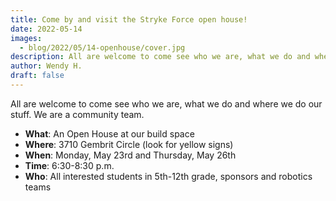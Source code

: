 ```yaml
---
title: Come by and visit the Stryke Force open house!
date: 2022-05-14
images:
  - blog/2022/05/14-openhouse/cover.jpg
description: All are welcome to come see who we are, what we do and where we do our stuff.  We are a community team.
author: Wendy H.
draft: false
---
```


All are welcome to come see who we are, what we do and where we do our stuff. We are a community team.

<!--more-->

- **What**: An Open House at our build space
- **Where**: 3710 Gembrit Circle (look for yellow signs)
- **When**: Monday, May 23rd and Thursday, May 26th
- **Time**: 6:30-8:30 p.m.
- **Who**: All interested students in 5th-12th grade, sponsors and robotics teams
